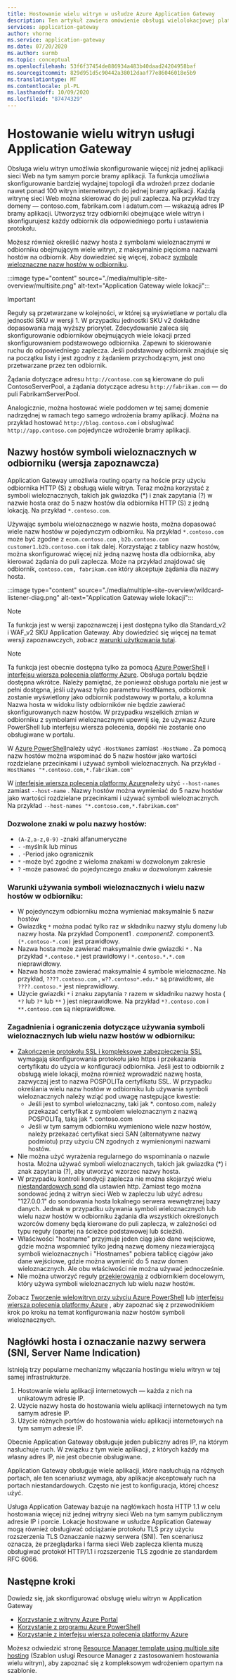 ```yaml
---
title: Hostowanie wielu witryn w usłudze Azure Application Gateway
description: Ten artykuł zawiera omówienie obsługi wielolokacjowej platformy Azure Application Gateway.
services: application-gateway
author: vhorne
ms.service: application-gateway
ms.date: 07/20/2020
ms.author: surmb
ms.topic: conceptual
ms.openlocfilehash: 53f6f37454de886934a483b40daad24204958baf
ms.sourcegitcommit: 829d951d5c90442a38012daaf77e86046018e5b9
ms.translationtype: MT
ms.contentlocale: pl-PL
ms.lasthandoff: 10/09/2020
ms.locfileid: "87474329"
---
```

# <a name="application-gateway-multiple-site-hosting"></a>Hostowanie wielu witryn usługi Application Gateway

Obsługa wielu witryn umożliwia skonfigurowanie więcej niż jednej aplikacji sieci Web na tym samym porcie bramy aplikacji. Ta funkcja umożliwia skonfigurowanie bardziej wydajnej topologii dla wdrożeń przez dodanie nawet ponad 100 witryn internetowych do jednej bramy aplikacji. Każdą witrynę sieci Web można skierować do jej puli zaplecza. Na przykład trzy domeny — contoso.com, fabrikam.com i adatum.com — wskazują adres IP bramy aplikacji. Utworzysz trzy odbiorniki obejmujące wiele witryn i skonfigurujesz każdy odbiornik dla odpowiedniego portu i ustawienia protokołu. 

Możesz również określić nazwy hosta z symbolami wieloznacznymi w odbiorniku obejmującym wiele witryn, z maksymalnie pięcioma nazwami hostów na odbiornik. Aby dowiedzieć się więcej, zobacz [symbole wieloznaczne nazw hostów w odbiorniku](#wildcard-host-names-in-listener-preview).

:::image type="content" source="./media/multiple-site-overview/multisite.png" alt-text="Application Gateway wiele lokacji":::

> [!IMPORTANT]
> Reguły są przetwarzane w kolejności, w której są wyświetlane w portalu dla jednostki SKU w wersji 1. W przypadku jednostki SKU v2 dokładne dopasowania mają wyższy priorytet. Zdecydowanie zaleca się skonfigurowanie odbiorników obejmujących wiele lokacji przed skonfigurowaniem podstawowego odbiornika.  Zapewni to skierowanie ruchu do odpowiedniego zaplecza. Jeśli podstawowy odbiornik znajduje się na początku listy i jest zgodny z żądaniem przychodzącym, jest ono przetwarzane przez ten odbiornik.

Żądania dotyczące adresu `http://contoso.com` są kierowane do puli ContosoServerPool, a żądania dotyczące adresu `http://fabrikam.com` — do puli FabrikamServerPool.

Analogicznie, można hostować wiele poddomen w tej samej domenie nadrzędnej w ramach tego samego wdrożenia bramy aplikacji. Można na przykład hostować `http://blog.contoso.com` i obsługiwać `http://app.contoso.com` pojedyncze wdrożenie bramy aplikacji.

## <a name="wildcard-host-names-in-listener-preview"></a>Nazwy hostów symboli wieloznacznych w odbiorniku (wersja zapoznawcza)

Application Gateway umożliwia routing oparty na hoście przy użyciu odbiornika HTTP (S) z obsługą wiele witryn. Teraz można korzystać z symboli wieloznacznych, takich jak gwiazdka (*) i znak zapytania (?) w nazwie hosta oraz do 5 nazw hostów dla odbiornika HTTP (S) z jedną lokacją. Na przykład `*.contoso.com`.

Używając symbolu wieloznacznego w nazwie hosta, można dopasować wiele nazw hostów w pojedynczym odbiorniku. Na przykład `*.contoso.com` może być zgodne z `ecom.contoso.com` , `b2b.contoso.com` `customer1.b2b.contoso.com` i tak dalej. Korzystając z tablicy nazw hostów, można skonfigurować więcej niż jedną nazwę hosta dla odbiornika, aby kierować żądania do puli zaplecza. Może na przykład znajdować się odbiornik, `contoso.com, fabrikam.com` który akceptuje żądania dla nazwy hosta.

:::image type="content" source="./media/multiple-site-overview/wildcard-listener-diag.png" alt-text="Application Gateway wiele lokacji":::

>[!NOTE]
> Ta funkcja jest w wersji zapoznawczej i jest dostępna tylko dla Standard_v2 i WAF_v2 SKU Application Gateway. Aby dowiedzieć się więcej na temat wersji zapoznawczych, zobacz [warunki użytkowania tutaj](https://azure.microsoft.com/support/legal/preview-supplemental-terms/).

>[!NOTE]
>Ta funkcja jest obecnie dostępna tylko za pomocą [Azure PowerShell](tutorial-multiple-sites-powershell.md) i [interfejsu wiersza polecenia platformy Azure](tutorial-multiple-sites-cli.md). Obsługa portalu będzie dostępna wkrótce.
> Należy pamiętać, że ponieważ obsługa portalu nie jest w pełni dostępna, jeśli używasz tylko parametru HostNames, odbiornik zostanie wyświetlony jako odbiornik podstawowy w portalu, a kolumna Nazwa hosta w widoku listy odbiorników nie będzie zawierać skonfigurowanych nazw hostów. W przypadku wszelkich zmian w odbiorniku z symbolami wieloznacznymi upewnij się, że używasz Azure PowerShell lub interfejsu wiersza polecenia, dopóki nie zostanie ono obsługiwane w portalu.

W [Azure PowerShell](tutorial-multiple-sites-powershell.md)należy użyć `-HostNames` zamiast `-HostName` . Za pomocą nazw hostów można wspominać do 5 nazw hostów jako wartości rozdzielane przecinkami i używać symboli wieloznacznych. Na przykład `-HostNames "*.contoso.com,*.fabrikam.com"`

W [interfejsie wiersza polecenia platformy Azure](tutorial-multiple-sites-cli.md)należy użyć `--host-names` zamiast `--host-name` . Nazwy hostów można wymieniać do 5 nazw hostów jako wartości rozdzielane przecinkami i używać symboli wieloznacznych. Na przykład `--host-names "*.contoso.com,*.fabrikam.com"`

### <a name="allowed-characters-in-the-host-names-field"></a>Dozwolone znaki w polu nazwy hostów:

* `(A-Z,a-z,0-9)` -znaki alfanumeryczne
* `-` -myślnik lub minus
* `.` -Period jako ogranicznik
*   `*` -może być zgodne z wieloma znakami w dozwolonym zakresie
*   `?` -może pasować do pojedynczego znaku w dozwolonym zakresie

### <a name="conditions-for-using-wildcard-characters-and-multiple-host-names-in-a-listener"></a>Warunki używania symboli wieloznacznych i wielu nazw hostów w odbiorniku:

*   W pojedynczym odbiorniku można wymieniać maksymalnie 5 nazw hostów
*   Gwiazdkę `*` można podać tylko raz w składniku nazwy stylu domeny lub nazwy hosta. Na przykład Component1 *. component2*. component3. `(*.contoso-*.com)` jest prawidłowy.
*   Nazwa hosta może zawierać maksymalnie dwie gwiazdki `*` . Na przykład `*.contoso.*` jest prawidłowy i `*.contoso.*.*.com` nieprawidłowy.
*   Nazwa hosta może zawierać maksymalnie 4 symbole wieloznaczne. Na przykład, `????.contoso.com` , `w??.contoso*.edu.*` są prawidłowe, ale `????.contoso.*` jest nieprawidłowy.
*   Użycie gwiazdki `*` i znaku zapytania `?` razem w składniku nazwy hosta ( `*?` lub `?*` lub `**` ) jest nieprawidłowe. Na przykład `*?.contoso.com` i `**.contoso.com` są nieprawidłowe.

### <a name="considerations-and-limitations-of-using-wildcard-or-multiple-host-names-in-a-listener"></a>Zagadnienia i ograniczenia dotyczące używania symboli wieloznacznych lub wielu nazw hostów w odbiorniku:

*   [Zakończenie protokołu SSL i kompleksowe zabezpieczenia SSL](ssl-overview.md) wymagają skonfigurowania protokołu jako https i przekazania certyfikatu do użycia w konfiguracji odbiornika. Jeśli jest to odbiornik z obsługą wiele lokacji, można również wprowadzić nazwę hosta, zazwyczaj jest to nazwa POSPOLITa certyfikatu SSL. W przypadku określania wielu nazw hostów w odbiorniku lub używania symboli wieloznacznych należy wziąć pod uwagę następujące kwestie:
    *   Jeśli jest to symbol wieloznaczny, taki jak *. contoso.com, należy przekazać certyfikat z symbolem wieloznacznym z nazwą POSPOLITą, taką jak *. contoso.com
    *   Jeśli w tym samym odbiorniku wymieniono wiele nazw hostów, należy przekazać certyfikat sieci SAN (alternatywne nazwy podmiotu) przy użyciu CN zgodnych z wymienionymi nazwami hostów.
*   Nie można użyć wyrażenia regularnego do wspominania o nazwie hosta. Można używać symboli wieloznacznych, takich jak gwiazdka (*) i znak zapytania (?), aby utworzyć wzorzec nazwy hosta.
*   W przypadku kontroli kondycji zaplecza nie można skojarzyć wielu [niestandardowych sond](application-gateway-probe-overview.md) dla ustawień http. Zamiast tego można sondować jedną z witryn sieci Web w zapleczu lub użyć adresu "127.0.0.1" do sondowania hosta lokalnego serwera wewnętrznej bazy danych. Jednak w przypadku używania symboli wieloznacznych lub wielu nazw hostów w odbiorniku żądania dla wszystkich określonych wzorców domeny będą kierowane do puli zaplecza, w zależności od typu reguły (opartej na ścieżce podstawowej lub ścieżki).
*   Właściwości "hostname" przyjmuje jeden ciąg jako dane wejściowe, gdzie można wspomnieć tylko jedną nazwę domeny niezawierającą symboli wieloznacznych i "Hostnames" pobiera tablicę ciągów jako dane wejściowe, gdzie można wymienić do 5 nazw domen wieloznacznych. Ale obu właściwości nie można używać jednocześnie.
*   Nie można utworzyć reguły [przekierowania](redirect-overview.md) z odbiornikiem docelowym, który używa symboli wieloznacznych lub wielu nazw hostów.

Zobacz [Tworzenie wielowitryn przy użyciu Azure PowerShell](tutorial-multiple-sites-powershell.md) lub [interfejsu wiersza polecenia platformy Azure](tutorial-multiple-sites-cli.md) , aby zapoznać się z przewodnikiem krok po kroku na temat konfigurowania nazw hostów symboli wieloznacznych.

## <a name="host-headers-and-server-name-indication-sni"></a>Nagłówki hosta i oznaczanie nazwy serwera (SNI, Server Name Indication)

Istnieją trzy popularne mechanizmy włączania hostingu wielu witryn w tej samej infrastrukturze.

1. Hostowanie wielu aplikacji internetowych — każda z nich na unikatowym adresie IP.
2. Użycie nazwy hosta do hostowania wielu aplikacji internetowych na tym samym adresie IP.
3. Użycie różnych portów do hostowania wielu aplikacji internetowych na tym samym adresie IP.

Obecnie Application Gateway obsługuje jeden publiczny adres IP, na którym nasłuchuje ruch. W związku z tym wiele aplikacji, z których każdy ma własny adres IP, nie jest obecnie obsługiwane. 

Application Gateway obsługuje wiele aplikacji, które nasłuchują na różnych portach, ale ten scenariusz wymaga, aby aplikacje akceptowały ruch na portach niestandardowych. Często nie jest to konfiguracja, której chcesz użyć.

Usługa Application Gateway bazuje na nagłówkach hosta HTTP 1.1 w celu hostowania więcej niż jednej witryny sieci Web na tym samym publicznym adresie IP i porcie. Lokacje hostowane w usłudze Application Gateway mogą również obsługiwać odciążanie protokołu TLS przy użyciu rozszerzenia TLS Oznaczanie nazwy serwera (SNI). Ten scenariusz oznacza, że przeglądarka i farma sieci Web zaplecza klienta muszą obsługiwać protokół HTTP/1.1 i rozszerzenie TLS zgodnie ze standardem RFC 6066.

## <a name="next-steps"></a>Następne kroki

Dowiedz się, jak skonfigurować obsługę wielu witryn w Application Gateway
* [Korzystanie z witryny Azure Portal](create-multiple-sites-portal.md)
* [Korzystanie z programu Azure PowerShell](tutorial-multiple-sites-powershell.md) 
* [Korzystanie z interfejsu wiersza polecenia platformy Azure](tutorial-multiple-sites-cli.md)

Możesz odwiedzić stronę [Resource Manager template using multiple site hosting](https://github.com/Azure/azure-quickstart-templates/blob/master/201-application-gateway-multihosting) (Szablon usługi Resource Manager z zastosowaniem hostowania wielu witryn), aby zapoznać się z kompleksowym wdrożeniem opartym na szablonie.
